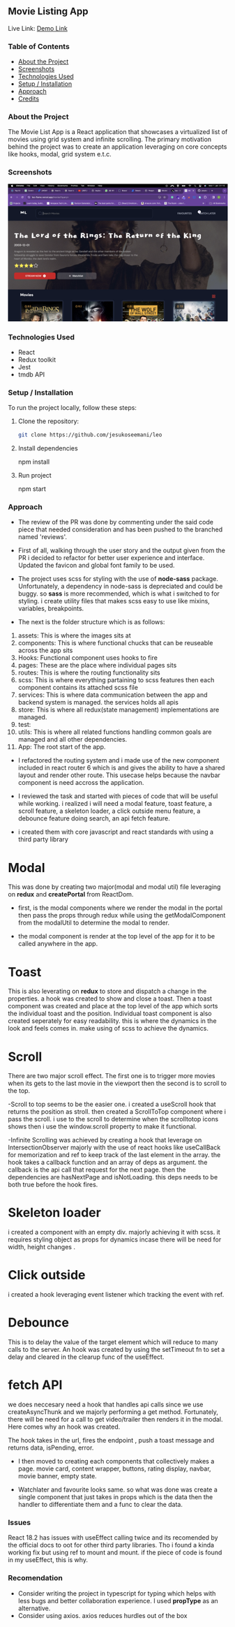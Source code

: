 ## Movie Listing App

Live Link: [Demo Link](https://leo-flame.vercel.app/)

### Table of Contents

- [About the Project](#about-the-project)
- [Screenshots](#screenshots)
- [Technologies Used](#technologies-used)
- [Setup / Installation](#setup--installation)
- [Approach](#approach)
- [Credits](#credits)

### About the Project

The Movie List App is a React application that showcases a virtualized list of movies using grid system and infinite scrolling. The primary motivation behind the project was to create an application leveraging on core concepts like hooks, modal, grid system e.t.c.

### Screenshots

![Screenshot 1](./src/assets/movieBanner.png)

### Technologies Used

- React
- Redux toolkit
- Jest
- tmdb API

### Setup / Installation

To run the project locally, follow these steps:

1. Clone the repository:

   ```bash
   git clone https://github.com/jesukoseemani/leo
   ```

2. Install dependencies

   npm install

3. Run project

   npm start

### Approach

- The review of the PR was done by commenting under the said code piece that needed consideration and has been pushed to the branched named 'reviews'.

* First of all, walking through the user story and the output given from the PR i decided to refactor for better user experience and interface. Updated the favicon and global font family to be used.

* The project uses scss for styling with the use of **node-sass** package. Unfortunately, a dependency in node-sass is depreciated and could be buggy. so **sass** is more recommended, which is what i switched to for styling. i create utility files that makes scss easy to use like mixins, variables, breakpoints.

* The next is the folder structure which is as follows:

1. assets: This is where the images sits at
2. components: This is where functional chucks that can be reuseable across the app sits
3. Hooks: Functional component uses hooks to fire
4. pages: These are the place where individual pages sits
5. routes: This is where the routing functionality sits
6. scss: This is where everything partaining to scss features then each component contains its attached scss file
7. services: This is where data communication between the app and backend system is managed. the services holds all apis
8. store: This is where all redux(state management) implementations are managed.
9. test:
10. utils: This is where all related functions handling common goals are managed and all other dependencies.
11. App: The root start of the app.

- I refactored the routing system and i made use of the new component included in react router 6 which is <Outlet /> and gives the ability to have a shared layout and render other route. This usecase helps because the navbar component is need accross the application.

* I reviewed the task and started with pieces of code that will be useful while working. i realized i will need a modal feature, toast feature, a scroll feature, a skeleton loader, a click outside menu feature, a debounce feature doing search, an api fetch feature.

* i created them with core javascript and react standards with using a third party library

# Modal

This was done by creating two major(modal and modal util) file leveraging on **redux** and **createPortal** from ReactDom.

- first, is the modal components where we render the modal in the portal then pass the props through redux while using the getModalComponent from the modalUtil to determine the modal to render.

- the modal component is render at the top level of the app for it to be called anywhere in the app.

# Toast

This is also leverating on **redux** to store and dispatch a change in the properties. a hook was created to show and close a toast. Then a toast component was created and place at the top level of the app which sorts the individual toast and the position. Individual toast component is also created seperately for easy readability. this is where the dynamics in the look and feels comes in. make using of scss to achieve the dynamics.

# Scroll

There are two major scroll effect. The first one is to trigger more movies when its gets to the last movie in the viewport then the second is to scroll to the top.

-Scroll to top seems to be the easier one. i created a useScroll hook that returns the position as stroll. then created a ScrollToTop component where i pass the scroll. i use to the scroll to determine when the scrolltotop icons shows then i use the window.scroll property to make it functional.

-Infinite Scrolling was achieved by creating a hook that leverage on IntersectionObserver majorly with the use of react hooks like useCallBack for memorization and ref to keep track of the last element in the array. the hook takes a callback function and an array of deps as argument. the callback is the api call that request for the next page. then the dependencies are hasNextPage and isNotLoading. this deps needs to be both true before the hook fires.

# Skeleton loader

i created a component with an empty div. majorly achieving it with scss. it requires styling object as props for dynamics incase there will be need for width, height changes .

# Click outside

i created a hook leveraging event listener which tracking the event with ref.

# Debounce

This is to delay the value of the target element which will reduce to many calls to the server. An hook was created by using the setTimeout fn to set a delay and cleared in the clearup func of the useEffect.

# fetch API

we does neccesary need a hook that handles api calls since we use createAsyncThunk and we majorly performing a get method. Fortunately, there will be need for a call to get video/trailer then renders it in the modal. Here comes why an hook was created.

The hook takes in the url, fires the endpoint , push a toast message and returns data, isPending, error.

- I then moved to creating each components that collectively makes a page. movie card, content wrapper, buttons, rating display, navbar, movie banner, empty state.

- Watchlater and favourite looks same. so what was done was create a single component that just takes in props which is the data then the handler to differentiate them and a func to clear the data.

### Issues

React 18.2 has issues with useEffect calling twice and its recomended by the official docs to oot for other third party libraries. Tho i found a kinda working fix but using ref to mount and mount. if the piece of code is found in my useEffect, this is why.

### Recomendation

- Consider writing the project in typescript for typing which helps with less bugs and better collaboration experience. I used **propType** as an alternative.
- Consider using axios. axios reduces hurdles out of the box
